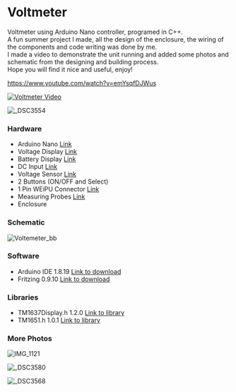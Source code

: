 # Voltmeter
Voltmeter using Arduino Nano controller, programed in C++.  
A fun summer project I made, all the design of the enclosure, the wiring of the components and code writing was done by me.  
I made a video to demonstrate the unit running and added some photos and schematic from the designing and building process.  
Hope you will find it nice and useful, enjoy!  

https://www.youtube.com/watch?v=emYsqfDJWus

[![Voltmeter Video](https://user-images.githubusercontent.com/8725819/185801137-a06b8ec3-c2a9-43a9-b10f-198f0be3c720.jpg)](https://www.youtube.com/watch?v=emYsqfDJWus "Voltmeter")

![_DSC3554](https://user-images.githubusercontent.com/8725819/185789501-dc657011-edd3-43fe-a98c-13cb5040c4e4.JPG)

### Hardware

- Arduino Nano [Link](https://www.amazon.com/Arduino-Nano-Every-Single-Board/dp/B07VX7MX27?ref_=ast_sto_dp&th=1&psc=1 "Link")
- Voltage Display [Link](https://www.aliexpress.com/item/2027331863.html?spm=a2g0o.order_list.0.0.20b61802aaYUQy "Link")
- Battery Display [Link](https://www.aliexpress.com/item/32524742532.html?spm=a2g0o.store_pc_groupList.8148356.45.6893514e5FC4eX&pdp_npi=2%40dis%21ILS%21₪%207.99%21₪%207.99%21₪%207.99%21%21%21%21%400b0a187916610936723415899e85b2%2157554858817%21sh "Link")
- DC Input [Link](https://www.aliexpress.com/item/32809424313.html?spm=a2g0o.order_detail.0.0.66f0f19cluXk6P "Link")
- Voltage Sensor [Link](https://www.aliexpress.com/item/1972344997.html?spm=a2g0o.order_detail.0.0.2ce7f19cah4r4Z "Link")
- 2 Buttons (ON/OFF and Select)
- 1 Pin WEiPU Connector [Link](https://www.aliexpress.com/item/1005003838535514.html?spm=a2g0o.productlist.0.0.6c6f4ca3uyjZg7&algo_pvid=1ab9cd09-6763-4a72-8d25-caaff75111e9&aem_p4p_detail=2022082109355710614679779574080005240343&algo_exp_id=1ab9cd09-6763-4a72-8d25-caaff75111e9-0&pdp_ext_f=%7B%22sku_id%22%3A%2212000027310325059%22%7D&pdp_npi=2%40dis%21ILS%2116.28%2112.22%21%21%217.39%21%21%402100bb4916610997574904867e284f%2112000027310325059%21sea&curPageLogUid=0YPdXY6NiKNk&ad_pvid=2022082109355710614679779574080005240343_1 "Link")
- Measuring Probes [Link](https://www.aliexpress.com/item/1005002260991912.html?spm=a2g0o.productlist.0.0.71d5172abGf9GJ&algo_pvid=d536426a-171f-4489-a4e5-938e45bf3424&aem_p4p_detail=2022082109350111919225861032640024491374&algo_exp_id=d536426a-171f-4489-a4e5-938e45bf3424-0&pdp_ext_f=%7B%22sku_id%22%3A%2212000019844952351%22%7D&pdp_npi=2%40dis%21ILS%2121.08%2114.75%2112.65%21%21%21%21%400b0a0ae216610997015494102e7830%2112000019844952351%21sea&curPageLogUid=rUsUxX2v6waY&ad_pvid=2022082109350111919225861032640024491374_1 "Link")
- Enclosure

### Schematic

![Voltemeter_bb](https://user-images.githubusercontent.com/8725819/177581220-f39f45c1-a79d-4c18-978d-5488b2d3ee23.png)


### Software

- Arduino IDE 1.8.19 [Link to download](https://www.arduino.cc/en/software "Link to download")
- Fritzing 0.9.10 [Link to download](https://fritzing.org/download/ "Link to download")


### Libraries

- TM1637Display.h 1.2.0 [Link to library](https://github.com/avishorp/TM1637 "Link to library")
- TM1651.h 1.0.1 [Link to library](https://github.com/freekode/TM1651 "Link to library")

### More Photos

![IMG_1121](https://user-images.githubusercontent.com/8725819/185801219-0e97f4f7-027e-4688-9b36-0508fee9ea29.jpg)

![_DSC3580](https://user-images.githubusercontent.com/8725819/185801298-d7df02eb-8845-41c3-9378-20d72a323c91.jpg)

![_DSC3568](https://user-images.githubusercontent.com/8725819/185801340-e52ccfac-6451-4799-93b8-55ba6ad32996.jpg)


